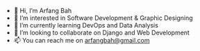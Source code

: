 - 👋 Hi, I’m Arfang Bah 
- 👀 I’m interested in Software Development & Graphic Designing
- 🌱 I’m currently learning DevOps and Data Analysis
- 💞️ I’m looking to collaborate on Django and Web Development
- 📫 You can reach me on arfangbah@gmail.com

<!---
Aru-khalusa/Aru-khalusa is a ✨ special ✨ repository because its `README.md` (this file) appears on your GitHub profile.
You can click the Preview link to take a look at your changes.
--->
